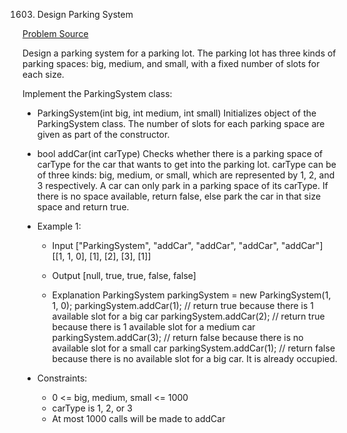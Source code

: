 1603. Design Parking System

[Problem Source](https://leetcode.com/problems/design-parking-system/)

Design a parking system for a parking lot. The parking lot has three kinds of parking spaces: big, medium, and small, with a fixed number of slots for each size.

Implement the ParkingSystem class:

- ParkingSystem(int big, int medium, int small) Initializes object of the ParkingSystem class. The number of slots for each parking space are given as part of the constructor.

- bool addCar(int carType) Checks whether there is a parking space of carType for the car that wants to get into the parking lot. carType can be of three kinds: big, medium, or small, which are represented by 1, 2, and 3 respectively. A car can only park in a parking space of its carType. If there is no space available, return false, else park the car in that size space and return true.

* Example 1:

    - Input
    ["ParkingSystem", "addCar", "addCar", "addCar", "addCar"]
    [[1, 1, 0], [1], [2], [3], [1]]

    - Output
    [null, true, true, false, false]

    - Explanation
    ParkingSystem parkingSystem = new ParkingSystem(1, 1, 0);
    parkingSystem.addCar(1); // return true because there is 1 available slot for a big car
    parkingSystem.addCar(2); // return true because there is 1 available slot for a medium car
    parkingSystem.addCar(3); // return false because there is no available slot for a small car
    parkingSystem.addCar(1); // return false because there is no available slot for a big car. It is already    occupied.

* Constraints:

    - 0 <= big, medium, small <= 1000
    - carType is 1, 2, or 3
    - At most 1000 calls will be made to addCar